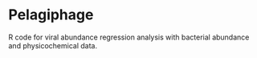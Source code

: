 # Pelagiphage
R code for viral abundance regression analysis with bacterial abundance and physicochemical data.
